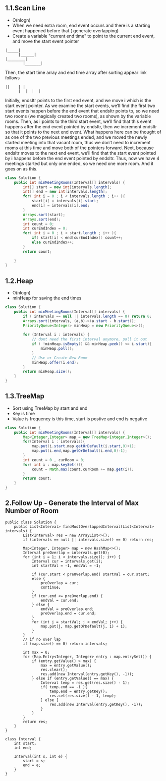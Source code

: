 ## 1.1.Scan Line
* O(nlogn)
*  When we need extra room, end event occurs and there is a starting event happened before that ( generate overlapping)
* Create a variable "current end time" to point to the current end event, and move the start event pointer

```
|_____|
      |______|
|________|
        |_______|

```
Then, the start time array and end time array after sorting appear link follows

```
||    | |
      |  |  |  | 
```
Initially, endsItr points to the first end event, and we move i which is the start event pointer. As we examine the start events, we’ll find the first two start events happen before the end event that endsItr points to, so we need two rooms (we magically created two rooms), as shown by the variable rooms. Then, as i points to the third start event, we’ll find that this event happens after the end event pointed by endsItr, then we increment endsItr so that it points to the next end event. What happens here can be thought of as one of the two previous meetings ended, and we moved the newly started meeting into that vacant room, thus we don’t need to increment rooms at this time and move both of the pointers forward.
Next, because endsItr moves to the next end event, we’ll find that the start event pointed by i happens before the end event pointed by endsItr. Thus, now we have 4 meetings started but only one ended, so we need one more room. And it goes on as this.



```java
class Solution {
    public int minMeetingRooms(Interval[] intervals) {
        int[] start = new int[intervals.length];
        int[] end = new int[intervals.length];
        for( int i = 0 ; i < intervals.length ; i++ ){
            start[i] = intervals[i].start;
            end[i] = intervals[i].end;
        }
        Arrays.sort(start);
        Arrays.sort(end);
        int count = 0;
        int curEndIndex = 0;
        for( int i = 0 ; i < start.length ; i++ ){
            if( start[i] < end[curEndIndex]) count++;
            else curEndIndex++;
        } 
        return count;
        
    }
}
```

## 1.2.Heap
* O(nlogn)
* minHeap for saving the end times

```java
class Solution {
    public int minMeetingRooms(Interval[] intervals) {
        if ( intervals == null || intervals.length == 0) return 0;
        Arrays.sort(intervals, (a,b)->(a.start - b.start));
        PriorityQueue<Integer> minHeap = new PriorityQueue<>();
        
        for (Interval i : intervals) {
            // dont need the first interval anymore, poll it out
            if ( !minHeap.isEmpty() && minHeap.peek() <= i.start){
                minHeap.poll();    
            }
            // Use or Create New Room
            minHeap.offer(i.end);
        }
        return minHeap.size();
    }
}
```


## 1.3.TreeMap
* Sort using TreeMap by start and end 
* Key is time
* Value is frequency is this time, start is postive and end is negative

```java
class Solution {
    public int minMeetingRooms(Interval[] intervals) {
        Map<Integer,Integer> map = new TreeMap<Integer,Integer>();
        for(Interval i : intervals){
            map.put(i.start,map.getOrDefault(i.start,0)+1);
            map.put(i.end,map.getOrDefault(i.end,0)-1);
        }
        int count = 0 , curRoom = 0;
        for( int i : map.keySet()){
            count = Math.max(count,curRoom += map.get(i));
        }
        return count;
    }
}
```

## 2.Follow Up - Generate the Interval of Max Number of Room


```
public class Solution {
    public List<Interval> findMostOverlappedInterval(List<Interval> intervals) {
        List<Interval> res = new ArrayList<>();
        if (intervals == null || intervals.size() == 0) return res;

        Map<Integer, Integer> map = new HashMap<>();
        Interval preOverlap = intervals.get(0);
        for (int i = 1; i < intervals.size(); i++) {
            Interval cur = intervals.get(i);
            int startVal = -1, endVal = -1;

            if (cur.start < preOverlap.end) startVal = cur.start;
            else {
                preOverlap = cur;
                continue;
            }
            if (cur.end <= preOverlap.end) {
                endVal = cur.end;
            } else {
                endVal = preOverlap.end;
                preOverlap.end = cur.end;
            }
            for (int j = startVal; j < endVal; j++) {
                map.put(j, map.getOrDefault(j, 1) + 1);
            }
        }
        // if no over lap
        if (map.size() == 0) return intervals;

        int max = 0;
        for (Map.Entry<Integer, Integer> entry : map.entrySet()) {
            if (entry.getValue() > max) {
                max = entry.getValue();
                res.clear();
                res.add(new Interval(entry.getKey(), -1));
            } else if (entry.getValue() == max) {
                Interval temp = res.get(res.size() - 1);
                if( temp.end == -1 ){
                    temp.end = entry.getKey();
                    res.set(res.size() - 1, temp);
                } else {
                    res.add(new Interval(entry.getKey(), -1));
                }
            }
        }
        return res;
    }
}

class Interval {
    int start;
    int end;

    Interval(int s, int e) {
        start = s;
        end = e;
    }
}

```